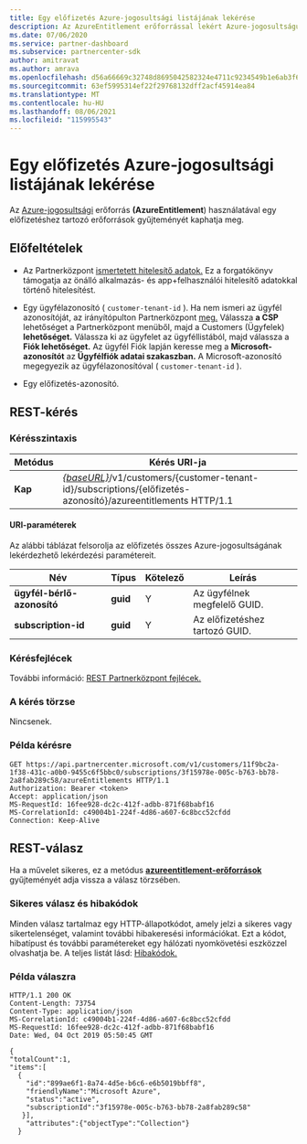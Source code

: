 ```yaml
---
title: Egy előfizetés Azure-jogosultsági listájának lekérése
description: Az AzureEntitlement erőforrással lekért Azure-jogosultságú erőforrások gyűjteményét, amelyek egy előfizetéshez tartoznak.
ms.date: 07/06/2020
ms.service: partner-dashboard
ms.subservice: partnercenter-sdk
author: amitravat
ms.author: amrava
ms.openlocfilehash: d56a66669c32748d8695042582324e4711c9234549b1e6ab3f6b0b7b78294509
ms.sourcegitcommit: 63ef5995314ef22f29768132dff2acf45914ea84
ms.translationtype: MT
ms.contentlocale: hu-HU
ms.lasthandoff: 08/06/2021
ms.locfileid: "115995543"
---
```

# <a name="get-a-list-of-azure-entitlements-for-a-subscription"></a>Egy előfizetés Azure-jogosultsági listájának lekérése

Az [Azure-jogosultsági](subscription-resources.md#azureentitlement) erőforrás **(AzureEntitlement**) használatával egy előfizetéshez tartozó erőforrások gyűjteményét kaphatja meg.

## <a name="prerequisites"></a>Előfeltételek

- Az Partnerközpont [ismertetett hitelesítő adatok.](partner-center-authentication.md) Ez a forgatókönyv támogatja az önálló alkalmazás- és app+felhasználói hitelesítő adatokkal történő hitelesítést.

- Egy ügyfélazonosító ( `customer-tenant-id` ). Ha nem ismeri az ügyfél azonosítóját, az irányítópulton Partnerközpont [meg.](https://partner.microsoft.com/dashboard) Válassza **a CSP** lehetőséget a Partnerközpont menüből, majd a Customers (Ügyfelek) **lehetőséget.** Válassza ki az ügyfelet az ügyféllistából, majd válassza a **Fiók lehetőséget.** Az ügyfél Fiók lapján keresse meg a **Microsoft-azonosítót** az **Ügyfélfiók adatai szakaszban.** A Microsoft-azonosító megegyezik az ügyfélazonosítóval ( `customer-tenant-id` ).

- Egy előfizetés-azonosító.

## <a name="rest-request"></a>REST-kérés

### <a name="request-syntax"></a>Kérésszintaxis

| Metódus  | Kérés URI-ja                                                                                                                   |
|---------|---------------------------------------------------------------------------------|
| **Kap** | [*{baseURL}*](partner-center-rest-urls.md)/v1/customers/{customer-tenant-id}/subscriptions/{előfizetés-azonosító}/azureentitlements HTTP/1.1 |

#### <a name="uri-parameters"></a>URI-paraméterek

Az alábbi táblázat felsorolja az előfizetés összes Azure-jogosultságának lekérdezhető lekérdezési paramétereit.

| Név                   | Típus     | Kötelező | Leírás                           |
|------------------------|----------|----------|---------------------------------------|
| **ügyfél-bérlő-azonosító** | **guid** | Y        | Az ügyfélnek megfelelő GUID. |
| **subscription-id**       | **guid** | Y        | Az előfizetéshez tartozó GUID.    |

### <a name="request-headers"></a>Kérésfejlécek

További információ: [REST Partnerközpont fejlécek.](headers.md)

### <a name="request-body"></a>A kérés törzse

Nincsenek.

### <a name="request-example"></a>Példa kérésre

```http
GET https://api.partnercenter.microsoft.com/v1/customers/11f9bc2a-1f38-431c-a0b0-9455c6f5bbc0/subscriptions/3f15978e-005c-b763-bb78-2a8fab289c58/azureEntitlements HTTP/1.1
Authorization: Bearer <token>
Accept: application/json
MS-RequestId: 16fee928-dc2c-412f-adbb-871f68babf16
MS-CorrelationId: c49004b1-224f-4d86-a607-6c8bcc52cfdd
Connection: Keep-Alive
```

## <a name="rest-response"></a>REST-válasz

Ha a művelet sikeres, ez a metódus [**azureentitlement-erőforrások**](subscription-resources.md#azureentitlement) gyűjteményét adja vissza a válasz törzsében.

### <a name="response-success-and-error-codes"></a>Sikeres válasz és hibakódok

Minden válasz tartalmaz egy HTTP-állapotkódot, amely jelzi a sikeres vagy sikertelenséget, valamint további hibakeresési információkat. Ezt a kódot, hibatípust és további paramétereket egy hálózati nyomkövetési eszközzel olvashatja be. A teljes listát lásd: [Hibakódok.](error-codes.md)

### <a name="response-example"></a>Példa válaszra

```http
HTTP/1.1 200 OK
Content-Length: 73754
Content-Type: application/json
MS-CorrelationId: c49004b1-224f-4d86-a607-6c8bcc52cfdd
MS-RequestId: 16fee928-dc2c-412f-adbb-871f68babf16
Date: Wed, 04 Oct 2019 05:50:45 GMT

{
"totalCount":1,
"items":[
  {
    "id":"899ae6f1-8a74-4d5e-b6c6-e6b5019bbff8",
    "friendlyName":"Microsoft Azure",
    "status":"active",
    "subscriptionId":"3f15978e-005c-b763-bb78-2a8fab289c58"
   }],
    "attributes":{"objectType":"Collection"}
  }
```
